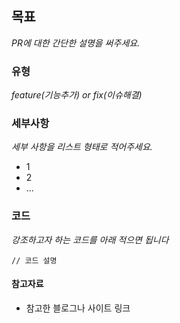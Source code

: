 ## 목표
_PR에 대한 간단한 설명을 써주세요._

### 유형
_feature(기능추가) or fix(이슈해결)_

### 세부사항
_세부 사항을 리스트 형태로 적어주세요._

- 1
- 2
- ...

### 코드
_강조하고자 하는 코드를 아래 적으면 됩니다_

```
// 코드 설명
```

#### 참고자료
- 참고한 블로그나 사이트 링크
